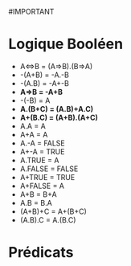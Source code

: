 #IMPORTANT
# Logique Booléen
- A<=>B = (A=>B).(B=>A)
- -(A+B) = -A.-B
- -(A.B) = -A+-B
- **A=>B = -A+B**
- -(-B) = A
- **A.(B+C) = (A.B)+A.C)**
- **A+(B.C) = (A+B).(A+C)**
- A.A = A
- A+A = A
- A.-A = FALSE
- A+-A = TRUE
- A.TRUE = A
- A.FALSE = FALSE
- A+TRUE = TRUE
- A+FALSE = A
- A+B = B+A
- A.B = B.A
- (A+B)+C = A+(B+C)
- (A.B).C = A.(B.C)
# Prédicats